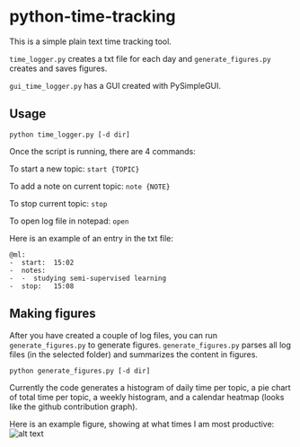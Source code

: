 # python-time-tracking

This is a simple plain text time tracking tool. 

```time_logger.py``` creates a txt file for each day and ```generate_figures.py``` creates and saves figures.

```gui_time_logger.py``` has a GUI created with PySimpleGUI.

## Usage
```
python time_logger.py [-d dir]
```

Once the script is running, there are 4 commands:

To start a new topic: ``` start {TOPIC} ```

To add a note on current topic: ``` note {NOTE} ```

To stop current topic: ``` stop ```

To open log file in notepad: ``` open ```


Here is an example of an entry in the txt file:

```
@ml:
-  start:  15:02
-  notes:
-  -  studying semi-supervised learning
-  stop:   15:08
```

## Making figures
After you have created a couple of log files, you can run ```generate_figures.py``` to generate figures. ```generate_figures.py``` parses all log files (in the selected folder) and summarizes the content in figures.
```
python generate_figures.py [-d dir]
```
Currently the code generates a histogram of daily time per topic, a pie chart of total time per topic, a weekly histogram, and a calendar heatmap (looks like the github contribution graph). 

Here is an example figure, showing at what times I am most productive:
![alt text](https://github.com/KevinGrantLee/python-time-tracking/blob/main/example_figure.png?raw=true)

